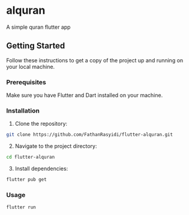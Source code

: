 # alquran

A simple quran flutter app 

## Getting Started

Follow these instructions to get a copy of the project up and running on your local machine.

### Prerequisites

Make sure you have Flutter and Dart installed on your machine.

### Installation

1. Clone the repository:

```bash
git clone https://github.com/FathanRasyidi/flutter-alquran.git
```

2. Navigate to the project directory:

```bash
cd flutter-alquran
```

3. Install dependencies:

```bash
flutter pub get
```

### Usage

```bash
flutter run
```


